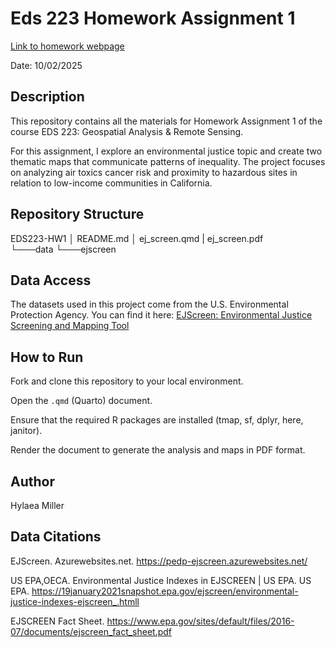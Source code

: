 # Eds 223 Homework Assignment 1

[Link to homework webpage](https://eds-223-geospatial.github.io/assignments/HW1.html)

Date: 10/02/2025

## Description

This repository contains all the materials for Homework Assignment 1 of the course EDS 223: Geospatial Analysis & Remote Sensing.

For this assignment, I explore an environmental justice topic and create two thematic maps that communicate patterns of inequality. The project focuses on analyzing air toxics cancer risk and proximity to hazardous sites in relation to low-income communities in California.

## Repository Structure
EDS223-HW1
│   README.md
│   ej_screen.qmd
|   ej_screen.pdf    
└───data
     └───ejscreen

## Data Access

The datasets used in this project come from the U.S. Environmental Protection Agency.
You can find it here: [EJScreen: Environmental Justice Screening and Mapping Tool](https://pedp-ejscreen.azurewebsites.net/)

## How to Run

Fork and clone this repository to your local environment.

Open the `.qmd` (Quarto) document.

Ensure that the required R packages are installed (tmap, sf, dplyr, here, janitor). 

Render the document to generate the analysis and maps in PDF format.

## Author
Hylaea Miller


## Data Citations

EJScreen. Azurewebsites.net. https://pedp-ejscreen.azurewebsites.net/

US EPA,OECA. Environmental Justice Indexes in EJSCREEN | US EPA. US EPA. https://19january2021snapshot.epa.gov/ejscreen/environmental-justice-indexes-ejscreen_.htmll

EJSCREEN Fact Sheet. https://www.epa.gov/sites/default/files/2016-07/documents/ejscreen_fact_sheet.pdf
